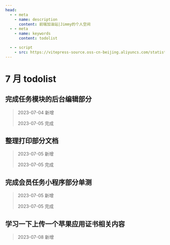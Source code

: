 ```yaml
---
head:
  - - meta
    - name: description
      content: 前端加油站|Jimmy的个人空间
  - - meta
    - name: keywords
      content: todolist

  - - script
    - src: https://vitepress-source.oss-cn-beijing.aliyuncs.com/statistics.js
---
```


# 7 月 todolist

## 完成任务模块的后台编辑部分

> 2023-07-04 新增
>
> 2023-07-05 完成

## 整理打印部分文档

> 2023-07-05 新增
>
> 2023-07-05 完成

## 完成会员任务小程序部分单测

> 2023-07-05 新增
>
> 2023-07-05 完成

## 学习一下上传一个苹果应用证书相关内容

> 2023-07-08 新增
